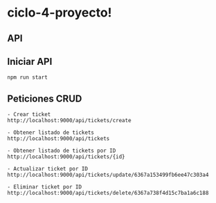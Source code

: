 # ciclo-4-proyecto!

## API

## Iniciar API

    npm run start

## Peticiones CRUD

    - Crear ticket
    http://localhost:9000/api/tickets/create

    - Obtener listado de tickets
    http://localhost:9000/api/tickets 

    - Obtener listado de tickets por ID 
    http://localhost:9000/api/tickets/{id}

    - Actualizar ticket por ID 
    http://localhost:9000/api/tickets/update/6367a153499fb6ee47c303a4

    - Eliminar ticket por ID 
    http://localhost:9000/api/tickets/delete/6367a738f4d15c7ba1a6c188